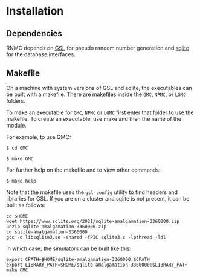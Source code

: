# Installation

## Dependencies
RNMC depends on [GSL](https://www.gnu.org/software/gsl/) for pseudo random number generation and [sqlite](https://www.sqlite.org/index.html) for the database interfaces.

## Makefile
On a machine with system versions of GSL and sqlite, the executables can be built with a makefile. There are makefiles inside the `GMC`, `NPMC`, or `LGMC` folders.

To make an executable for `GMC`, `NPMC` or `LGMC` first enter that folder to use the makefile. To create an executable, use make and then the name of the module. 

For example, to use GMC:

```
$ cd GMC
```

```
$ make GMC
```

For further help on the makefile and to view other commands:

```
$ make help
```

Note that the makefile uses the `gsl-config` utility to find headers and libraries for GSL. If you are on a cluster and sqlite is not present, it can be built as follows:

```
cd $HOME
wget https://www.sqlite.org/2021/sqlite-amalgamation-3360000.zip
unzip sqlite-amalgamation-3360000.zip
cd sqlite-amalgamation-3360000
gcc -o libsqlite3.so -shared -fPIC sqlite3.c -lpthread -ldl
```

in which case, the simulators can be built like this:

```
export CPATH=$HOME/sqlite-amalgamation-3360000:$CPATH
export LIBRARY_PATH=$HOME/sqlite-amalgamation-3360000:$LIBRARY_PATH
make GMC
```
